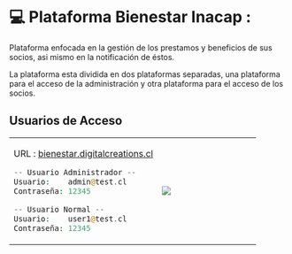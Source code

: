 
# 💻 Plataforma Bienestar Inacap :

<p>Plataforma enfocada en la gestión de los prestamos y beneficios de sus socios, asi mismo en la notificación de éstos.</p>

<p>La plataforma esta dividida en dos plataformas separadas, una plataforma para el acceso de la administración y otra plataforma para el acceso de los socios.</p>

## Usuarios de Acceso

<table width="100%" >
<tr>
<td width="60%">

URL : <a href="https://bienestar.digitalcreations.cl/">bienestar.digitalcreations.cl</a>

```php
-- Usuario Administrador --
Usuario:    admin@test.cl
Contraseña: 12345

-- Usuario Normal --
Usuario:    user1@test.cl
Contraseña: 12345
```
</td>
<td>

<img src='https://tenshi98.github.io/portafolio/assets/project/img_27.jpg' />

</td>
</tr>
</table>
